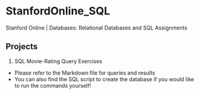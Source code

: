 # StanfordOnline_SQL
Stanford Online | Databases: Relational Databases and SQL Assignments 

## Projects

1. SQL Movie-Rating Query Exercises
- Please refer to the Markdown file for queries and results
- You can also find the SQL script to create the database if you would like to run the commands yourself!
